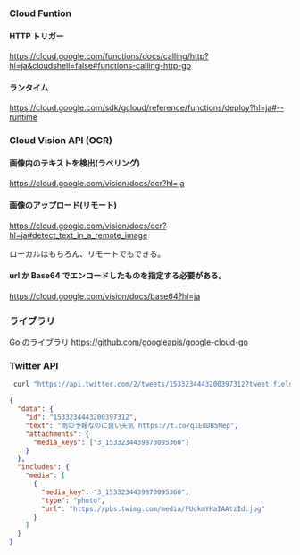 ### Cloud Funtion

#### HTTP トリガー

https://cloud.google.com/functions/docs/calling/http?hl=ja&cloudshell=false#functions-calling-http-go

#### ランタイム

https://cloud.google.com/sdk/gcloud/reference/functions/deploy?hl=ja#--runtime

### Cloud Vision API (OCR)

#### 画像内のテキストを検出(ラベリング)

https://cloud.google.com/vision/docs/ocr?hl=ja

#### 画像のアップロード(リモート)

https://cloud.google.com/vision/docs/ocr?hl=ja#detect_text_in_a_remote_image

ローカルはもちろん、リモートでもできる。

#### url か Base64 でエンコードしたものを指定する必要がある。

https://cloud.google.com/vision/docs/base64?hl=ja

### ライブラリ

Go のライブラリ
https://github.com/googleapis/google-cloud-go

### Twitter API

```bash
 curl "https://api.twitter.com/2/tweets/1533234443200397312?tweet.fields=attachments&expansions=attachments.media_keys&media.fields=url" -H "Authorization: Bearer <Your Bearer Token>" | jq
```

```json
{
  "data": {
    "id": "1533234443200397312",
    "text": "雨の予報なのに良い天気 https://t.co/q1EdDB5Mep",
    "attachments": {
      "media_keys": ["3_1533234439870095360"]
    }
  },
  "includes": {
    "media": [
      {
        "media_key": "3_1533234439870095360",
        "type": "photo",
        "url": "https://pbs.twimg.com/media/FUckmYHaIAAtzId.jpg"
      }
    ]
  }
}
```
